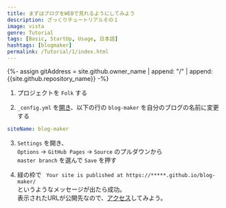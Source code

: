 ```yaml
---
title: まずはブログをWEBで見れるようにしてみよう
description: ざっくりチュートリアルその１
image: vista
genre: Tutorial
tags: [Basic, StartUp, Usage, 日本語]
hashtags: [blogmaker]
permalink: /Tutorial/1/index.html
---
```

{%- assign gitAddress = site.github.owner_name | append: "/" | append: {{site.github.repository_name}} -%}

1. プロジェクトを `Folk` する

2. `_config.yml` を[開き](//github.com/{{gitAddress}}/blob/master/_config.yml)、以下の行の `blog-maker` を自分のブログの名前に変更する

```yml
siteName: blog-maker
```

3. `Settings` を開き、<br>
`Options` -> `GitHub Pages` -> `Source` のプルダウンから<br>
`master branch` を選んで `Save` を押す

4. 緑の枠で ` Your site is published at https://*****.github.io/blog-maker/` <br>
というようなメッセージが出たら成功。<br>
表示されたURLが公開先なので、[アクセス](//{{site.github.owner_name}}.github.io/blog-maker/)してみよう。
